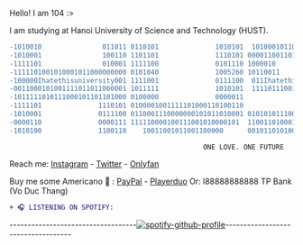 Hello! I am 104 :>

I am studying at Hanoi University of Science and Technology (HUST). 
```diff
-1010010               011011 0110101              1010101  101000101100000010001011101 0001000111010001111100
-1010001               100110 1101101              1110101 0000110011011110011010101101 1001000111100000011010
-1111101               010001 1111100              0101110 1000010                             10100111
-1111101001010001011000000000 0101040              1005260 10110011                            11010111
-100000Ihatethisuniversity001 1111001              0111100  011Ihatethisuniversity010          11001000
-0011000101001111011011000001 1011111              1010101  11110111001100101110011010         11100111
-1011111010111000101101101000 0100000              0000011                     0111101         01100100
-1111101              1110101 0100001001111101000110100110                    00101001         01000010
-1010001              0111100 0110001110000000101011010001 01010101110000000001101000          00000101
-0000110              0000111 111110000100111001010000101  110011010001010001010011            00101011
-1010100              1100110    10011001011001100000      001011010100110000110               10110010
```                              
                                                    ONE LOVE. ONE FUTURE
Reach me: [Instagram](https://www.instagram.com/104._.wonohfor/) - [Twitter](https://twitter.com/104_wonohfor) - [Onlyfan](https://ibb.co/5k0tnsm)

Buy me some Americano 🤤 : [PayPal](https://www.paypal.com/paypalme/104wonohfor) - [Playerduo](https://playerduo.com/18tuoimatem)
Or: l88888888888 TP Bank (Vo Duc Thang)

```diff
+ ️🎧 LISTENING ON SPOTIFY️:
``` 

-----------------------------------[![spotify-github-profile](https://spotify-github-profile.vercel.app/api/view?uid=31orsm4voxb6nasyw57fulqpzmsq&cover_image=true&theme=default)](https://spotify-github-profile.vercel.app/api/view?uid=31orsm4voxb6nasyw57fulqpzmsq&redirect=true)-----------------------------------

